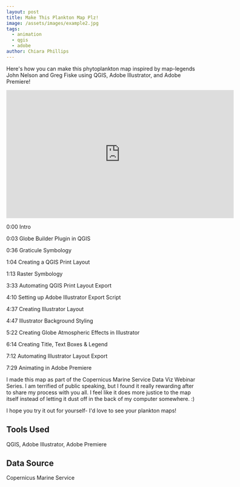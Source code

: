 ```yaml
---
layout: post
title: Make This Plankton Map Plz!
image: /assets/images/example2.jpg
tags:
  - animation
  - qgis
  - adobe
author: Chiara Phillips
---
```


Here's how you can make this phytoplankton map inspired by map-legends John Nelson and Greg Fiske using QGIS, Adobe Illustrator, and Adobe Premiere!

<iframe width="600" height="338" src="https://www.youtube.com/watch?v=A_0wvyBF3I0&t=2s" frameborder="0" allow="accelerometer; autoplay; encrypted-media; gyroscope; picture-in-picture" allowfullscreen></iframe>


0:00 Intro

0:03 Globe Builder Plugin in QGIS

0:36 Graticule Symbology

1:04 Creating a QGIS Print Layout

1:13 Raster Symbology

3:33 Automating QGIS Print Layout Export

4:10 Setting up Adobe Illustrator Export Script

4:37 Creating Illustrator Layout

4:47 Illustrator Background Styling

5:22 Creating Globe Atmospheric Effects in Illustrator

6:14 Creating Title, Text Boxes & Legend

7:12 Automating Illustrator Layout Export

7:29 Animating in Adobe Premiere


I made this map as part of the Copernicus Marine Service Data Viz Webinar Series. I am terrified of public speaking, but I found it really rewarding after to share my process with you all. I feel like it does more justice to the map itself instead of letting it dust off in the back of my computer somewhere. :)


I hope you try it out for yourself- I'd love to see your plankton maps!

## Tools Used
QGIS, Adobe Illustrator, Adobe Premiere

## Data Source
Copernicus Marine Service
